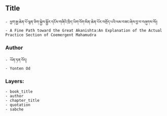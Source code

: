 ## Title
	- ཕྱག་རྒྱ་ཆེན་པོ་ལྷན་ཅིག་སྐྱེས་སྦྱོར་དངོས་གཞིའི་ཁྲིད་ཡིག་འོག་མིན་ཆེན་པོར་བགྲོད་པའི་ལམ་བཟང་ཞེས་བྱ་བ་བཞུགས་སོ།།
	- A Fine Path toward the Great Akanishta:An Explanation of the Actual Practice Section of Coemergent Mahamudra

### Author
	- ཡོན་ཏན་འོད།
	- Yonten Od

### Layers:
	- book_title
	- author
	- chapter_title
	- quotation
	- sabche
